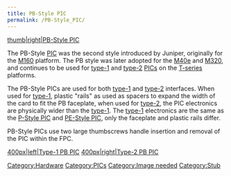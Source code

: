 ```yaml
---
title: PB-Style PIC
permalink: /PB-Style_PIC/
---
```


[thumb|right|PB-Style PIC](/Image:PB-PIC_Front.jpg "wikilink")

The PB-Style [PIC](/PIC "wikilink") was the second style introduced by Juniper, originally for the [M160](/M160 "wikilink") platform. The PB style was later adopted for the [M40e](/M40e "wikilink") and [M320](/M320 "wikilink"), and continues to be used for [type-1](/type-1 "wikilink") and [type-2](/type-2 "wikilink") [PICs](/PIC "wikilink") on the [T-series](/T-series "wikilink") platforms.

The PB-Style PICs are used for both [type-1](/type-1 "wikilink") and [type-2](/type-2 "wikilink") interfaces. When used for [type-1](/type-1 "wikilink"), plastic "rails" as used as spacers to expand the width of the card to fit the PB faceplate, when used for [type-2](/type-2 "wikilink"), the PIC electronics are physically wider than the [type-1](/type-1 "wikilink"). The [type-1](/type-1 "wikilink") electronics are the same as the [P-Style PIC](/P-Style_PIC "wikilink") and [PE-Style PIC](/PE-Style_PIC "wikilink"), only the faceplate and plastic rails differ.

PB-Style PICs use two large thumbscrews handle insertion and removal of the PIC within the FPC.

[400px|left|Type-1 PB PIC](/Image:PB-PIC-type1.jpg "wikilink") [400px|right|Type-2 PB PIC](/Image:PB-PIC-type2.jpg "wikilink")

[Category:Hardware](/Category:Hardware "wikilink") [Category:PICs](/Category:PICs "wikilink") [Category:Image needed](/Category:Image_needed "wikilink") [Category:Stub](/Category:Stub "wikilink")